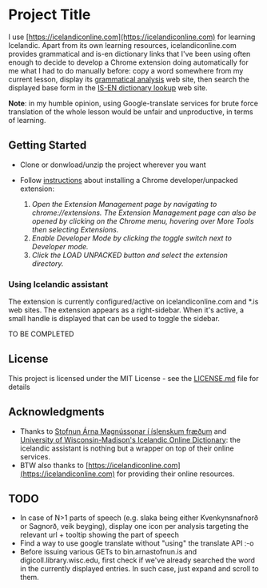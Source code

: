 # Project Title

I use [https://icelandiconline.com](https://icelandiconline.com) for learning Icelandic. Apart from its own learning resources, icelandiconline.com provides grammatical and is-en dictionary links that I've been using often enough to decide to develop a Chrome extension doing automatically for me what I had to do manually before: copy a word somewhere from my current lesson, display its [grammatical analysis](http://bin.arnastofnun.is/leit) web site, then search the displayed base form in the [IS-EN dictionary lookup](http://digicoll.library.wisc.edu/IcelOnline/Search.TEId.html) web site.

**Note**: in my humble opinion, using Google-translate services for brute force translation of the whole lesson would be unfair and unproductive, in terms of learning.

## Getting Started

- Clone or donwload/unzip the project wherever you want
- Follow [instructions](https://developer.chrome.com/extensions/getstarted) about installing a Chrome developer/unpacked extension:

  1. *Open the Extension Management page by navigating to chrome://extensions. The Extension Management page can also be opened by clicking on the Chrome menu, hovering over More Tools then selecting Extensions.*
  2. *Enable Developer Mode by clicking the toggle switch next to Developer mode.*
  3. *Click the LOAD UNPACKED button and select the extension directory.*

### Using Icelandic assistant

The extension is currently configured/active on icelandiconline.com and *.is web sites.
The extension appears as a right-sidebar. When it's active, a small handle is displayed that can be used to toggle the sidebar.

TO BE COMPLETED

## License

This project is licensed under the MIT License - see the [LICENSE.md](LICENSE.md) file for details

## Acknowledgments

- Thanks to [Stofnun Árna Magnússonar í íslenskum fræðum](http://bin.arnastofnun.is/leit/) and [University of Wisconsin-Madison's Icelandic Online Dictionary](http://digicoll.library.wisc.edu/IcelOnline/Search.TEId.html): the icelandic assistant is nothing but a wrapper on top of their online services.
- BTW also thanks to [https://icelandiconline.com](https://icelandiconline.com) for providing their online resources.
  
## TODO

- In case of N>1 parts of speech (e.g. slaka being either Kvenkynsnafnorð or Sagnorð, veik beyging), display one icon per analysis targeting the relevant url + tooltip showing the part of speech
- Find a way to use google translate without "using" the translate API :-o
- Before issuing various GETs to bin.arnastofnun.is and digicoll.library.wisc.edu, first check if we've already searched the word in the currently displayed entries. In such case, just expand and scroll to them.
  